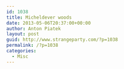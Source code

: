 ```yaml
---
id: 1038
title: Micheldever woods
date: 2013-05-06T20:37:00+00:00
author: Anton Piatek
layout: post
guid: http://www.strangeparty.com/?p=1038
permalink: /?p=1038
categories:
  - Misc
---
```

